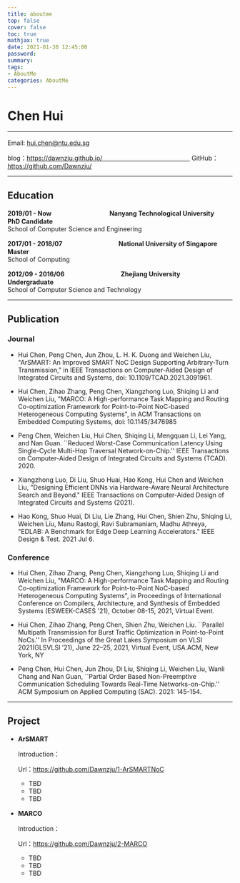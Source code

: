 ```yaml
---
title: aboutme
top: false
cover: false
toc: true
mathjax: true
date: 2021-01-30 12:45:00
password:
summary:
tags:
- AboutMe
categories: AboutMe
---
```




# Chen Hui
----------------------

Email: hui.chen@ntu.edu.sg　　　

blog：https://dawnzju.github.io/　　　　　　　　　　　　　　 GitHub：https://github.com/Dawnzju/ 

-----------------------

## Education

**2019/01 - Now**　　　　　　　        　　**Nanyang Technological University**　　　**PhD Candidate**  
School of Computer Science and Engineering  

**2017/01 - 2018/07**　　　　　　　　　**National University of Singapore**　　　**Master**  
School of Computing

**2012/09 - 2016/06**　　　　　　　　　**Zhejiang University**　　　　　　　　　**Undergraduate**    
School of Computer Science and Technology  

------------------------

## Publication
### Journal
* Hui Chen, Peng Chen, Jun Zhou, L. H. K. Duong and Weichen Liu, "ArSMART: An Improved SMART NoC Design Supporting Arbitrary-Turn Transmission," in IEEE Transactions on Computer-Aided Design of Integrated Circuits and Systems, doi: 10.1109/TCAD.2021.3091961. 

* Hui Chen, Zihao Zhang, Peng Chen, Xiangzhong Luo, Shiqing Li and Weichen Liu, "MARCO: A High-performance Task Mapping and Routing Co-optimization Framework for Point-to-Point NoC-based Heterogeneous Computing Systems", in ACM Transactions on Embedded Computing Systems, doi: 10.1145/3476985

* Peng Chen, Weichen Liu, Hui Chen, Shiqing Li, Mengquan Li, Lei Yang, and Nan Guan. ``Reduced Worst-Case Communication Latency Using Single-Cycle Multi-Hop Traversal Network-on-Chip.'' IEEE Transactions on Computer-Aided Design of Integrated Circuits and Systems (TCAD). 2020.

* Xiangzhong Luo, Di Liu, Shuo Huai, Hao Kong, Hui Chen and Weichen Liu, "Designing Efficient DNNs via Hardware-Aware Neural Architecture Search and Beyond." IEEE Transactions on Computer-Aided Design of Integrated Circuits and Systems (2021).

* Hao Kong, Shuo Huai, Di Liu, Lie Zhang, Hui Chen, Shien Zhu, Shiqing Li, Weichen Liu, Manu Rastogi, Ravi Subramaniam, Madhu Athreya, "EDLAB: A Benchmark for Edge Deep Learning Accelerators." IEEE Design & Test. 2021 Jul 6.


### Conference
* Hui Chen, Zihao Zhang, Peng Chen, Xiangzhong Luo, Shiqing Li and Weichen Liu, "MARCO: A High-performance Task Mapping and Routing Co-optimization Framework for Point-to-Point NoC-based Heterogeneous Computing Systems", in Proceedings of International Conference on Compilers, Architecture, and Synthesis of Embedded Systems (ESWEEK-CASES '21), October 08-15, 2021, Virtual Event.

* Hui Chen, Zihao Zhang, Peng Chen, Shien Zhu, Weichen Liu. ``Parallel Multipath Transmission for Burst Traffic Optimization in Point-to-Point NoCs.'' In Proceedings of the Great Lakes Symposium on VLSI 2021(GLSVLSI ’21), June 22–25, 2021, Virtual Event, USA.ACM, New York, NY

* Peng Chen, Hui Chen, Jun Zhou, Di Liu, Shiqing Li, Weichen Liu, Wanli Chang and Nan Guan, ``Partial Order Based Non-Preemptive Communication Scheduling Towards Real-Time Networks-on-Chip.'' ACM Symposium on Applied Computing (SAC). 2021: 145-154.



---------------------

## Project

* **ArSMART**　　　　　　　　　　　

  Introduction：

  Url：https://github.com/Dawnzju/1-ArSMARTNoC

  * TBD
  * TBD
  * TBD

* **MARCO**　　　　　　　　　　　

  Introduction：

  Url：https://github.com/Dawnzju/2-MARCO

  * TBD
  * TBD
  * TBD


